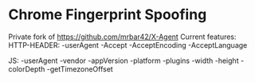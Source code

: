 # Chrome Fingerprint Spoofing

Private fork of <a href='https://github.com/mrbar42/X-Agent'>https://github.com/mrbar42/X-Agent</a>
Current features:
HTTP-HEADER:
-userAgent
-Accept
-AcceptEncoding
-AcceptLanguage

JS:
-userAgent
-vendor
-appVersion
-platform
-plugins
-width
-height
-colorDepth
-getTimezoneOffset
